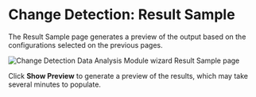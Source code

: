 # Change Detection: Result Sample

The Result Sample page generates a preview of the output based on the configurations selected on the previous pages.

![Change Detection Data Analysis Module wizard Result Sample page](/img/product_docs/accessanalyzer/enterpriseauditor/admin/analysis/sqlviewcreation/resultsample.png)

Click __Show Preview__ to generate a preview of the results, which may take several minutes to populate.
